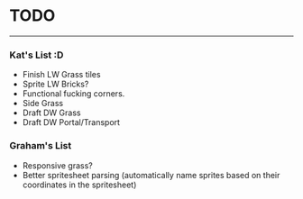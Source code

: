 # TODO

---
### Kat's List :D
* Finish LW Grass tiles  
* Sprite LW Bricks? 
* Functional fucking corners. 
* Side Grass 
* Draft DW Grass  
* Draft DW Portal/Transport

### Graham's List
* Responsive grass?
* Better spritesheet parsing (automatically name sprites based on their coordinates in the spritesheet)
